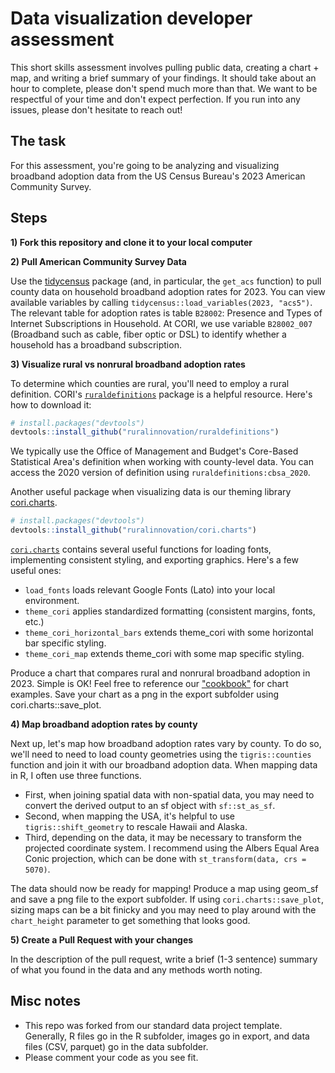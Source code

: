 # Data visualization developer assessment

This short skills assessment involves pulling public data, creating a chart + map, and writing a brief summary of your findings. It should take about an hour to complete, please don't spend much more than that. We want to be respectful of your time and don't expect perfection. If you run into any issues, please don't hesitate to reach out!

## The task

For this assessment, you're going to be analyzing and visualizing broadband adoption data from the US Census Bureau's 2023 American Community Survey. 

## Steps

**1) Fork this repository and clone it to your local computer**

**2) Pull American Community Survey Data**

Use the [tidycensus](https://walker-data.com/tidycensus/articles/basic-usage.html) package (and, in particular, the `get_acs` function) to pull county data on household broadband adoption rates for 2023. You can view available variables by calling `tidycensus::load_variables(2023, "acs5")`. The relevant table for adoption rates is table `B28002`: Presence and Types of Internet Subscriptions in Household. At CORI, we use variable `B28002_007` (Broadband such as cable, fiber optic or DSL) to identify whether a household has a broadband subscription.

**3) Visualize rural vs nonrural broadband adoption rates**

To determine which counties are rural, you'll need to employ a rural definition. CORI's [`ruraldefinitions`](https://github.com/ruralinnovation/ruraldefinitions) package is a helpful resource. Here's how to download it: 

```r
# install.packages("devtools")
devtools::install_github("ruralinnovation/ruraldefinitions")
```

We typically use the Office of Management and Budget's Core-Based Statistical Area's definition when working with county-level data. You can access the 2020 version of definition using `ruraldefinitions:cbsa_2020`.

Another useful package when visualizing data is our theming library [cori.charts](https://github.com/ruralinnovation/cori.charts/). 

```r
# install.packages("devtools")
devtools::install_github("ruralinnovation/cori.charts")
```

[`cori.charts`](https://github.com/ruralinnovation/cori.charts) contains several useful functions for loading fonts, implementing consistent styling, and exporting graphics. Here's a few useful ones:

- `load_fonts` loads relevant Google Fonts (Lato) into your local environment.
- `theme_cori` applies standardized formatting (consistent margins, fonts, etc.)
- `theme_cori_horizontal_bars` extends theme_cori with some horizontal bar specific styling.
- `theme_cori_map` extends theme_cori with some map specific styling.

Produce a chart that compares rural and nonrural broadband adoption in 2023. Simple is OK! Feel free to reference our ["cookbook"](https://ruralinnovation.github.io/cori.charts/articles/cookbook.html) for chart examples. Save your chart as a png in the export subfolder using cori.charts::save_plot.

**4) Map broadband adoption rates by county**

Next up, let's map how broadband adoption rates vary by county. To do so, we'll need to need to load county geometries using the `tigris::counties` function and join it with our broadband adoption data. When mapping data in R, I often use three functions. 

- First, when joining spatial data with non-spatial data, you may need to convert the derived output to an sf object with `sf::st_as_sf`.
- Second, when mapping the USA, it's helpful to use `tigris::shift_geometry` to rescale Hawaii and Alaska.
- Third, depending on the data, it may be necessary to transform the projected coordinate system. I recommend using the Albers Equal Area Conic projection, which can be done with `st_transform(data, crs = 5070)`. 

The data should now be ready for mapping! Produce a map using geom_sf and save a png file to the export subfolder. If using `cori.charts::save_plot`, sizing maps can be a bit finicky and you may need to play around with the `chart_height` parameter to get something that looks good.


**5) Create a Pull Request with your changes**

In the description of the pull request, write a brief (1-3 sentence) summary of what you found in the data and any methods worth noting.


## Misc notes

- This repo was forked from our standard data project template. Generally, R files go in the R subfolder, images go in export, and data files (CSV, parquet) go in the data subfolder.
- Please comment your code as you see fit.
